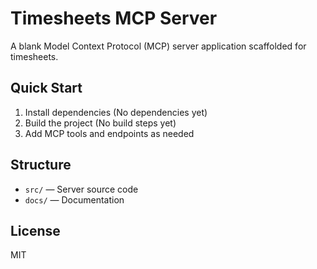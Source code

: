 # Timesheets MCP Server

A blank Model Context Protocol (MCP) server application scaffolded for timesheets.

## Quick Start

1. Install dependencies
   (No dependencies yet)
2. Build the project
   (No build steps yet)
3. Add MCP tools and endpoints as needed

## Structure
- `src/` — Server source code
- `docs/` — Documentation

## License
MIT
